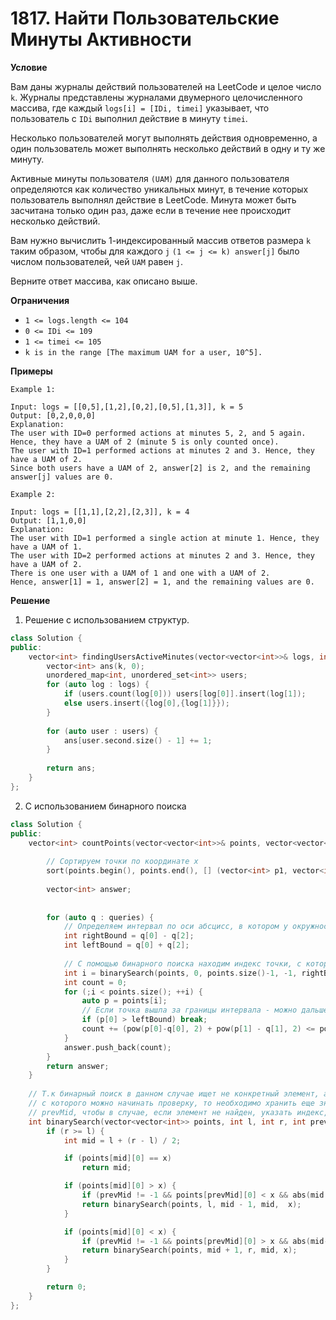 # 1817. Найти Пользовательские Минуты Активности

**Условие**

Вам даны журналы действий пользователей на LeetCode и целое число `k`. Журналы представлены журналами двумерного целочисленного массива, где каждый `logs[i] = [IDi, timei]` указывает, что пользователь с `IDi` выполнил действие в минуту `timei`.

Несколько пользователей могут выполнять действия одновременно, а один пользователь может выполнять несколько действий в одну и ту же минуту.

Активные минуты пользователя `(UAM)` для данного пользователя определяются как количество уникальных минут, в течение которых пользователь выполнял действие в LeetCode. Минута может быть засчитана только один раз, даже если в течение нее происходит несколько действий.

Вам нужно вычислить 1-индексированный массив ответов размера `k` таким образом, чтобы для каждого `j` `(1 <= j <= k) answer[j]` было числом пользователей, чей `UAM` равен `j`.

Верните ответ массива, как описано выше.
 

**Ограничения**

- `1 <= logs.length <= 104`
- `0 <= IDi <= 109`
- `1 <= timei <= 105`
- `k is in the range [The maximum UAM for a user, 10^5].`


**Примеры**
```
Example 1:

Input: logs = [[0,5],[1,2],[0,2],[0,5],[1,3]], k = 5
Output: [0,2,0,0,0]
Explanation:
The user with ID=0 performed actions at minutes 5, 2, and 5 again. Hence, they have a UAM of 2 (minute 5 is only counted once).
The user with ID=1 performed actions at minutes 2 and 3. Hence, they have a UAM of 2.
Since both users have a UAM of 2, answer[2] is 2, and the remaining answer[j] values are 0.

Example 2:

Input: logs = [[1,1],[2,2],[2,3]], k = 4
Output: [1,1,0,0]
Explanation:
The user with ID=1 performed a single action at minute 1. Hence, they have a UAM of 1.
The user with ID=2 performed actions at minutes 2 and 3. Hence, they have a UAM of 2.
There is one user with a UAM of 1 and one with a UAM of 2.
Hence, answer[1] = 1, answer[2] = 1, and the remaining values are 0.

```


**Решение**

1. Решение с использованием структур.

```C++
class Solution {
public:
    vector<int> findingUsersActiveMinutes(vector<vector<int>>& logs, int k) {
        vector<int> ans(k, 0);
        unordered_map<int, unordered_set<int>> users;
        for (auto log : logs) {
            if (users.count(log[0])) users[log[0]].insert(log[1]);
            else users.insert({log[0],{log[1]}});
        }
        
        for (auto user : users) {
            ans[user.second.size() - 1] += 1;
        }
                
        return ans;   
    }
};
```


2. С использованием бинарного поиска

```C++
class Solution {
public:
    vector<int> countPoints(vector<vector<int>>& points, vector<vector<int>>& queries) {
        
        // Сортируем точки по координате x
        sort(points.begin(), points.end(), [] (vector<int> p1, vector<int> p2) {return p1[0] < p2[0];});
        
        vector<int> answer;
        
        
        for (auto q : queries) {
            // Определяем интервал по оси абсцисс, в котором у окружности могут быть точки
            int rightBound = q[0] - q[2];
            int leftBound = q[0] + q[2];
            
            // С помощью бинарного поиска находим индекс точки, с которой можно начинать проверку
            int i = binarySearch(points, 0, points.size()-1, -1, rightBound);
            int count = 0;
            for (;i < points.size(); ++i) {
                auto p = points[i];
                // Если точка вышла за границы интервала - можно дальше не проверять
                if (p[0] > leftBound) break;
                count += (pow(p[0]-q[0], 2) + pow(p[1] - q[1], 2) <= pow(q[2], 2));                 
            }
            answer.push_back(count);
        }
        return answer;
    }
    
    // Т.к бинарный поиск в данном случае ищет не конкретный элемент, а индекс,
    // с которого можно начинать проверку, то необходимо хранить еще значение предыдущей середины
    // prevMid, чтобы в случае, если элемент не найден, указать индекс, с которого можно начинать
    int binarySearch(vector<vector<int>> points, int l, int r, int prevMid, int x) {
        if (r >= l) {
            int mid = l + (r - l) / 2;

            if (points[mid][0] == x)
                return mid;

            if (points[mid][0] > x) {
                if (prevMid != -1 && points[prevMid][0] < x && abs(mid - prevMid) == 1) return mid;
                return binarySearch(points, l, mid - 1, mid,  x);
            }

            if (points[mid][0] < x) {
                if (prevMid != -1 && points[prevMid][0] > x && abs(mid-prevMid) == 1 ) return prevMid;
                return binarySearch(points, mid + 1, r, mid, x);
            }
        }

        return 0;
    }
};
```